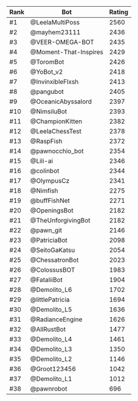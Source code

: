 Rank|Bot|Rating
---|---|---
#1|@LeelaMultiPoss|2560
#2|@mayhem23111|2436
#3|@VEER-OMEGA-BOT|2435
#4|@Moment-That-Inspires|2429
#5|@ToromBot|2426
#6|@YoBot_v2|2418
#7|@InvinxibleFlxsh|2413
#8|@pangubot|2405
#9|@OceanicAbyssalord|2397
#10|@NimsiluBot|2393
#11|@ChampionKitten|2382
#12|@LeelaChessTest|2378
#13|@RaspFish|2372
#14|@pawnocchio_bot|2354
#15|@Lili-ai|2346
#16|@colinbot|2344
#17|@OlympusCz|2341
#18|@Nimfish|2275
#19|@buffFishNet|2271
#20|@OpeningsBot|2182
#21|@TheUnforgivingBot|2182
#22|@pawn_git|2146
#23|@PatriciaBot|2098
#24|@SeitoGaKatsu|2054
#25|@ChessatronBot|2023
#26|@ColossusBOT|1983
#27|@FataliiBot|1904
#28|@Demolito_L6|1702
#29|@littlePatricia|1694
#30|@Demolito_L5|1636
#31|@RadianceEngine|1626
#32|@AllRustBot|1477
#33|@Demolito_L4|1461
#34|@Demolito_L3|1350
#35|@Demolito_L2|1146
#36|@Groot123456|1042
#37|@Demolito_L1|1012
#38|@pawnrobot|696
